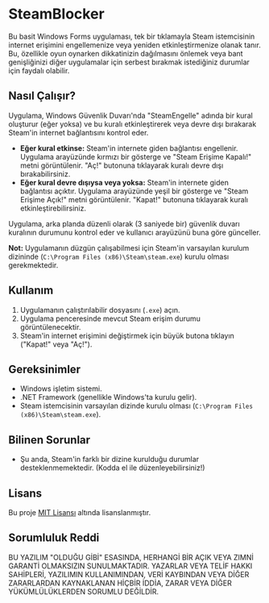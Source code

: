 # SteamBlocker

Bu basit Windows Forms uygulaması, tek bir tıklamayla Steam istemcisinin internet erişimini engellemenize veya yeniden etkinleştirmenize olanak tanır. Bu, özellikle oyun oynarken dikkatinizin dağılmasını önlemek veya bant genişliğinizi diğer uygulamalar için serbest bırakmak istediğiniz durumlar için faydalı olabilir.

## Nasıl Çalışır?

Uygulama, Windows Güvenlik Duvarı'nda "SteamEngelle" adında bir kural oluşturur (eğer yoksa) ve bu kuralı etkinleştirerek veya devre dışı bırakarak Steam'in internet bağlantısını kontrol eder.

* **Eğer kural etkinse:** Steam'in internete giden bağlantısı engellenir. Uygulama arayüzünde kırmızı bir gösterge ve "Steam Erişime Kapalı!" metni görüntülenir. "Aç!" butonuna tıklayarak kuralı devre dışı bırakabilirsiniz.
* **Eğer kural devre dışıysa veya yoksa:** Steam'in internete giden bağlantısı açıktır. Uygulama arayüzünde yeşil bir gösterge ve "Steam Erişime Açık!" metni görüntülenir. "Kapat!" butonuna tıklayarak kuralı etkinleştirebilirsiniz.

Uygulama, arka planda düzenli olarak (3 saniyede bir) güvenlik duvarı kuralının durumunu kontrol eder ve kullanıcı arayüzünü buna göre günceller.

**Not:** Uygulamanın düzgün çalışabilmesi için Steam'in varsayılan kurulum dizininde (`C:\Program Files (x86)\Steam\steam.exe`) kurulu olması gerekmektedir.

## Kullanım

1.  Uygulamanın çalıştırılabilir dosyasını (`.exe`) açın.
2.  Uygulama penceresinde mevcut Steam erişim durumu görüntülenecektir.
3.  Steam'in internet erişimini değiştirmek için büyük butona tıklayın ("Kapat!" veya "Aç!").

## Gereksinimler

* Windows işletim sistemi.
* .NET Framework (genellikle Windows'ta kurulu gelir).
* Steam istemcisinin varsayılan dizinde kurulu olması (`C:\Program Files (x86)\Steam\steam.exe`).

## Bilinen Sorunlar

* Şu anda, Steam'in farklı bir dizine kurulduğu durumlar desteklenmemektedir. (Kodda el ile düzenleyebilirsiniz!)

## Lisans

Bu proje [MIT Lisansı](LICENSE) altında lisanslanmıştır.

## Sorumluluk Reddi

BU YAZILIM "OLDUĞU GİBİ" ESASINDA, HERHANGİ BİR AÇIK VEYA ZIMNİ GARANTİ OLMAKSIZIN SUNULMAKTADIR. YAZARLAR VEYA TELİF HAKKI SAHİPLERİ, YAZILIMIN KULLANIMINDAN, VERİ KAYBINDAN VEYA DİĞER ZARARLARDAN KAYNAKLANAN HİÇBİR İDDİA, ZARAR VEYA DİĞER YÜKÜMLÜLÜKLERDEN SORUMLU DEĞİLDİR.
